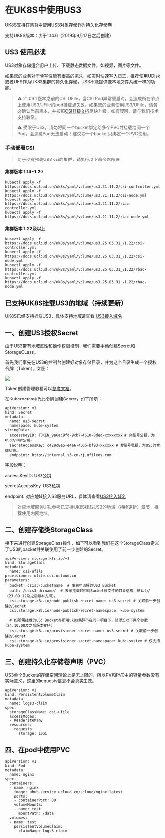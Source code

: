 # 在UK8S中使用US3

UK8S支持在集群中使用US3对象存储作为持久化存储卷

支持UK8S版本：大于1.14.6（2019年9月17日之后创建）

## US3 使用必读

US3对象存储适合用户上传、下载静态数据文件，如视频，图片等文件。

如果您的业务对于读写性能有很高的需求，如实时快速写入日志，推荐使用UDisk或者UFS作为UK8S集群的持久化存储，US3不能提供像本地文件系统一样的功能。

> ⚠️ 21.09.1 版本之前的CSI UFile，当CSI
> Pod异常重启时，会造成所在节点上使用US3/UFile的pod挂载点失效，如果您的业务使用US3/UFile，请务必确认当前版本，并按照[CSI升级文档](uk8s/volume/CSI_update)尽快升级。如有疑问，请与我们技术支持联系。

> ⚠️ 受限于US3，请勿将同一个bucket绑定给多个PVC并挂载给同一个Pod，会造成Pod无法启动！建议每一个bucket只绑定一个PVC使用。

### 手动部署CSI

> 对于没有预装US3 csi的集群，请执行以下命令来部署

#### 集群版本 1.14~1.20

```
kubectl apply -f https://docs.ucloud.cn/uk8s/yaml/volume/us3.21.11.2/csi-controller.yml
kubectl apply -f https://docs.ucloud.cn/uk8s/yaml/volume/us3.21.11.2/csi-node.yml
kubectl apply -f https://docs.ucloud.cn/uk8s/yaml/volume/us3.21.11.2/rbac-controller.yml
kubectl apply -f https://docs.ucloud.cn/uk8s/yaml/volume/us3.21.11.2/rbac-node.yml
```

#### 集群版本 1.22及以上

```
kubectl apply -f https://docs.ucloud.cn/uk8s/yaml/volume/us3.25.03.31_v1.22/csi-controller.yml
kubectl apply -f https://docs.ucloud.cn/uk8s/yaml/volume/us3.25.03.31_v1.22/csi-node.yml
kubectl apply -f https://docs.ucloud.cn/uk8s/yaml/volume/us3.25.03.31_v1.22/rbac-controller.yml
kubectl apply -f https://docs.ucloud.cn/uk8s/yaml/volume/us3.25.03.31_v1.22/rbac-node.yml
```

## 已支持UK8S挂载US3的地域（持续更新）

UK8S已经支持挂载US3，具体支持地域请查看
[US3接入域名](https://docs.ucloud.cn/ufile/s3/s3_introduction?id=%E6%8E%A5%E5%85%A5%E5%9F%9F%E5%90%8D%EF%BC%88endpoint%EF%BC%89)

## 一、创建US3授权Secret

由于US3带有地域属性和操作权限控制，我们需要手动创建Secret和StorageCLass。

首先我们事先在US3的控制台创建好对象存储目录，并为这个目录生成一个授权令牌（Token），如图：

![](/images/volume/us3.png)

Token创建管理教程可以[参考文档](ufile/guide/token)。

在Kubernetes中为此令牌创建Secret，如下所示：

```
apiVersion: v1
kind: Secret
metadata:
  name: us3-secret
  namespace: kube-system
stringData:
  accessKeyID: TOKEN_9a6ec9fd-9cb7-4510-8ded-xxxxxxxx # 非账号公钥，为US3的令牌公钥。
  secretAccessKey: c429c8e5-e4e6-4366-bf93-xxxxxx # 非账号私钥，为US3的令牌私钥。
  endpoint: http://internal.s3-cn-bj.ufileos.com
```

字段说明：

accessKeyID: US3公钥

secretAccessKey: US3私钥

endpoint:
对应地域接入S3服务URL，具体请查看[US3接入域名](https://docs.ucloud.cn/ufile/s3/s3_introduction?id=%E6%8E%A5%E5%85%A5%E5%9F%9F%E5%90%8D%EF%BC%88endpoint%EF%BC%89)

> 对应地域服务URL参考已支持UK8S挂载US3的地域（持续更新）章节，推荐使用内网地址。

## 二、创建存储类StorageClass

接下来进行创建StorageClass操作，如下可以看到我们在这个StorageClass定义了US3的backet并关联使用了前一步创建的Secret。

```
apiVersion: storage.k8s.io/v1
kind: StorageClass
metadata:
  name: csi-ufile
provisioner: ufile.csi.ucloud.cn
parameters:
  bucket: csis3-bucketname  # 事先申请好的US3 Bucket
  path: /csis3-dirname/  # 表示挂载时相对Bucket根文件的目录结构，默认为/（23.09.12及之后版本支持）。
  csi.storage.k8s.io/node-publish-secret-name: us3-secret # 关联前一步创建的Secret
  csi.storage.k8s.io/node-publish-secret-namespace: kube-system

  # 如所需挂载的US3 Bucket与所用uk8s集群不在同一项目下，请添加以下两个参数(24.10.08及之后版本支持)
  csi.storage.k8s.io/provisioner-secret-name: us3-secret # 关联前一步创建的Secret
  csi.storage.k8s.io/provisioner-secret-namespace: kube-system # 仅支持kube-system
```

## 三、创建持久化存储卷声明（PVC）

US3单个Bucket的存储空间理论上是无上限的，所以PV和PVC中的容量参数没有实际意义，这里的requests信息不会真实生效。

```
apiVersion: v1
kind: PersistentVolumeClaim
metadata:
  name: logs3-claim
spec:
  storageClassName: csi-ufile
  accessModes:
  - ReadWriteMany
  resources:
    requests:
      storage: 10Gi
```

## 四、在pod中使用PVC

```
apiVersion: v1
kind: Pod
metadata:
  name: nginx
spec:
  containers:
  - name: nginx
    image: uhub.service.ucloud.cn/ucloud/nginx:latest
    ports:
    - containerPort: 80
    volumeMounts:
    - name: test
      mountPath: /data
  volumes:
  - name: test
    persistentVolumeClaim:
      claimName: logs3-claim
```

